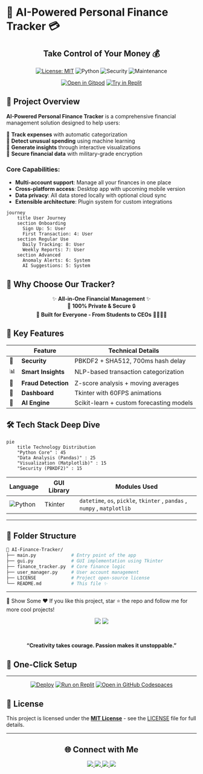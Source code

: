 # 💸 AI-Powered Personal Finance Tracker 💳

<div align="center">
  
<h2>Take Control of Your Money 💰</h2>

[![License: MIT](https://img.shields.io/badge/License-MIT-yellow.svg)](https://opensource.org/licenses/MIT)
![Python](https://img.shields.io/badge/python-3.11%2B-blue?logo=python)
![Security](https://img.shields.io/badge/security-verified-brightgreen?logo=key)
![Maintenance](https://img.shields.io/badge/Maintained%3F-Yes-green?logo=github)

[![Open in Gitpod](https://gitpod.io/button/open-in-gitpod.svg)](https://gitpod.io/#https://github.com/JavPyWizard/finance-tracker)
[![Try in Replit](https://replit.com/badge/github/JavPyWizard/finance-tracker)](https://replit.com/github/JavPyWizard/finance-tracker)

</div>

## 📌 Project Overview

**AI-Powered Personal Finance Tracker** is a comprehensive financial management solution designed to help users:

🔹 **Track expenses** with automatic categorization  
🔹 **Detect unusual spending** using machine learning  
🔹 **Generate insights** through interactive visualizations  
🔹 **Secure financial data** with military-grade encryption  

### Core Capabilities:
- **Multi-account support**: Manage all your finances in one place
- **Cross-platform access**: Desktop app with upcoming mobile version
- **Data privacy**: All data stored locally with optional cloud sync
- **Extensible architecture**: Plugin system for custom integrations

```mermaid
journey
    title User Journey
    section Onboarding
      Sign Up: 5: User
      First Transaction: 4: User
    section Regular Use
      Daily Tracking: 8: User
      Weekly Reports: 7: User
    section Advanced
      Anomaly Alerts: 6: System
      AI Suggestions: 5: System
```

## 🌟 Why Choose Our Tracker?

<div align="center">
  
✨ **All-in-One Financial Management** ✨  
💯 **100% Private & Secure** 🔒  
🚀 **Built for Everyone - From Students to CEOs** 👩‍🎓👨‍💼

</div>

## 🎯 Key Features

<div class="features-grid" align="center">

| | Feature | Technical Details |
|-|---------|-------------------|
| 🔐 | **Security** | PBKDF2 + SHA512, 700ms hash delay |
| 📊 | **Smart Insights** | NLP-based transaction categorization |
| 🚨 | **Fraud Detection** | Z-score analysis + moving averages |
| 📱 | **Dashboard** | Tkinter with 60FPS animations |
| 🤖 | **AI Engine** | Scikit-learn + custom forecasting models |

</div>

## 🛠️ Tech Stack Deep Dive

```mermaid
pie
    title Technology Distribution
    "Python Core" : 45
    "Data Analysis (Pandas)" : 25
    "Visualization (Matplotlib)" : 15
    "Security (PBKDF2)" : 15
```

| Language                                                                                                 | GUI Library | Modules Used                          |
| -------------------------------------------------------------------------------------------------------- | ----------- | ------------------------------------- |
| ![Python](https://img.shields.io/badge/-Python-3776AB?style=for-the-badge\&logo=python\&logoColor=white) | Tkinter     | `datetime`, `os`, `pickle`, `tkinter` , `pandas` , `numpy` , `matplotlib` |

---

## 🧠 Folder Structure

```bash
📁 AI-Finance-Tracker/
├── main.py             # Entry point of the app
├── gui.py              # GUI implementation using Tkinter
├── finance_tracker.py  # Core finance logic
├── user_manager.py     # User account management
├── LICENSE             # Project open-source license
└── README.md           # This file ✨
```

---

🌟 Show Some ❤️
If you like this project, star ⭐ the repo and follow me for more cool projects!

<p align="center"> <img src="https://img.shields.io/github/stars/JavaPyWizard/AI-Next-Gen--Powered-Personal-Finance-Tracker?style=social" /> <img src="https://img.shields.io/github/followers/JavaPyWizard?style=social" /> </p>
<br>

<p align="center"> <b>“Creativity takes courage. Passion makes it unstoppable.”</b> </p> 

## 🚀 One-Click Setup

<div align="center">

---

[![Deploy](https://img.shields.io/badge/Deploy_on-Visual_Studio_Code-blue?logo=visual-studio-code)](vscode://ms-vscode-remote.remote-containers/cloneInVolume?url=https://github.com/JavPyWizard/finance-tracker)
[![Run on Replit](https://img.shields.io/badge/Run_on-Replit-667881?logo=replit)](https://replit.com/github/JavPyWizard/finance-tracker)
[![Open in GitHub Codespaces](https://img.shields.io/badge/Open_in-Codespaces-181717?logo=github)](https://codespaces.new/JavPyWizard/finance-tracker)

</div>

## 📜 License

This project is licensed under the **[MIT License]** - see the [LICENSE](LICENSE) file for full details.

[MIT License]: https://opensource.org/licenses/MIT

---

<div align="center">
  
## 🌐 Connect with Me

<p align="center">
  <a href="https://www.linkedin.com/in/divyansh-kumar-singh-028747321/">
    <img src="https://img.shields.io/badge/-Divyansh_Kumar_Singh-0A66C2?style=for-the-badge&logo=linkedin&logoColor=white"/>
  </a>
  <a href="https://leetcode.com/u/JavaPyWizard/">
    <img src="https://img.shields.io/badge/-JavaPyWizard-FFA116?style=for-the-badge&logo=leetcode&logoColor=black"/>
  </a>
  <a href="mailto:divyanshkumarsingh29@gmail.com">
    <img src="https://img.shields.io/badge/-Email_Me-D14836?style=for-the-badge&logo=gmail&logoColor=white"/>
  </a>
  <a href="https://github.com/JavaPyWizard">
    <img src="https://img.shields.io/badge/-GitHub-181717?style=for-the-badge&logo=github"/>
  </a>
</p>
